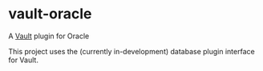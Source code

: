 # vault-oracle
A [Vault](https://www.vaultproject.io) plugin for Oracle

This project uses the (currently in-development) database plugin interface for Vault.
